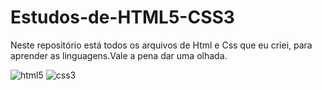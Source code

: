 # Estudos-de-HTML5-CSS3
Neste repositório está todos os arquivos de Html e Css que eu criei, para aprender as linguagens.Vale a pena dar uma olhada.

![html5](https://user-images.githubusercontent.com/77447947/104939943-d1ccfe00-598f-11eb-973e-1d88b511a951.png)
![css3](https://user-images.githubusercontent.com/77447947/104946952-ae0eb580-5999-11eb-9878-d803c1d8103d.png)

